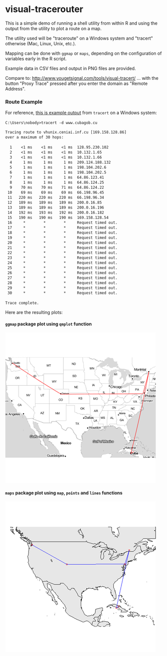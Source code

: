 # visual-tracerouter

This is a simple demo of running a shell utility from within R and using the output from the utility to plot a route on a map.

The utility used will be "traceroute" on a Windows system and "tracert" otherwise (Mac, Linux, Unix, etc.).

Mapping can be done with `ggmap` or `maps`, depending on the configuration of variables early in the R script.

Example data in CSV files and output in PNG files are provided.

Compare to: http://www.yougetsignal.com/tools/visual-tracert/ ... with the button "Proxy Trace" pressed after you enter the domain as "Remote Address".

### Route Example

For reference, [this is example output](https://raw.githubusercontent.com/brianhigh/visual-tracerouter/master/data/www_cubagob_cu/route.txt) from `tracert` on a Windows system:

`C:\Users\nobody>tracert -d www.cubagob.cu`

```
Tracing route to vhunix.ceniai.inf.cu [169.158.128.86]
over a maximum of 30 hops:

  1    <1 ms    <1 ms    <1 ms  128.95.230.102 
  2    <1 ms    <1 ms    <1 ms  10.132.1.65 
  3    <1 ms    <1 ms    <1 ms  10.132.1.66 
  4     1 ms     1 ms     1 ms  209.124.188.132 
  5     1 ms     1 ms     1 ms  198.104.202.6 
  6     1 ms     1 ms     1 ms  198.104.202.5 
  7     1 ms     1 ms     1 ms  64.86.123.41 
  8     1 ms     1 ms     1 ms  64.86.124.25 
  9    70 ms    70 ms    71 ms  64.86.124.22 
 10    69 ms    69 ms    69 ms  66.198.96.45 
 11   220 ms   220 ms   220 ms  66.198.96.34 
 12   189 ms   189 ms   189 ms  200.0.16.85 
 13   189 ms   189 ms   189 ms  200.0.16.196 
 14   192 ms   193 ms   192 ms  200.0.16.182 
 15   190 ms   190 ms   190 ms  169.158.128.54 
 16     *        *        *     Request timed out.
 17     *        *        *     Request timed out.
 18     *        *        *     Request timed out.
 19     *        *        *     Request timed out.
 20     *        *        *     Request timed out.
 21     *        *        *     Request timed out.
 22     *        *        *     Request timed out.
 23     *        *        *     Request timed out.
 24     *        *        *     Request timed out.
 25     *        *        *     Request timed out.
 26     *        *        *     Request timed out.
 27     *        *        *     Request timed out.
 28     *        *        *     Request timed out.
 29     *        *        *     Request timed out.
 30     *        *        *     Request timed out.

Trace complete.
```

Here are the resulting plots:

#### `ggmap` package plot using `qmplot` function

![ggmap plot](https://raw.githubusercontent.com/brianhigh/visual-tracerouter/master/images/www_cubagob_cu/ggmap.png)

#### `maps` package plot using `map`, `points` and `lines` functions

![maps plot](https://raw.githubusercontent.com/brianhigh/visual-tracerouter/master/images/www_cubagob_cu/map.png)

